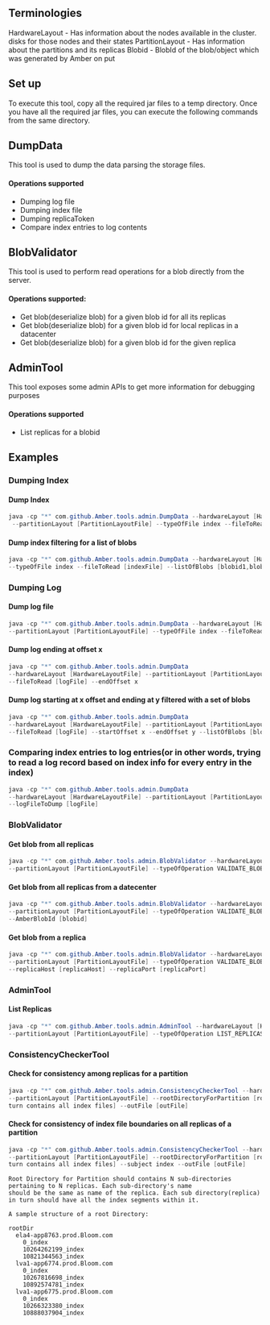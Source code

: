 ## Terminologies

HardwareLayout   - Has information about the nodes available in the cluster. disks for those nodes and their states
PartitionLayout  - Has information about the partitions and its replicas
Blobid           - BlobId of the blob/object which was generated by Amber on put


## Set up
To execute this tool, copy all the required jar files to a temp directory. Once you have all the required jar files,
you can execute the following commands from the same directory.


## DumpData
This tool is used to dump the data parsing the storage files.
 
#### Operations supported
* Dumping log file
* Dumping index file
* Dumping replicaToken
* Compare index entries to log contents

## BlobValidator
This tool is used to perform read operations for a blob directly from the server. 

#### Operations supported:
* Get blob(deserialize blob) for a given blob id for all its replicas
* Get blob(deserialize blob) for a given blob id for local replicas in a datacenter
* Get blob(deserialize blob) for a given blob id for the given replica

## AdminTool
This tool exposes some admin APIs to get more information for debugging purposes

#### Operations supported
* List replicas for a blobid

## Examples

### Dumping Index

#### Dump Index
```java
java -cp "*" com.github.Amber.tools.admin.DumpData --hardwareLayout [HardwareLayoutFile]
 --partitionLayout [PartitionLayoutFile] --typeOfFile index --fileToRead [indexFile]
```

#### Dump index filtering for a list of blobs
```java
java -cp "*" com.github.Amber.tools.admin.DumpData --hardwareLayout [HardwareLayoutFile] --partitionLayout [PartitionLayoutFile]
--typeOfFile index --fileToRead [indexFile] --listOfBlobs [blobid1,blobid2,blobid3]
```

### Dumping Log

#### Dump log file
```java
java -cp "*" com.github.Amber.tools.admin.DumpData --hardwareLayout [HardwareLayoutFile]
--partitionLayout [PartitionLayoutFile] --typeOfFile index --fileToRead [logFile]
```

#### Dump log ending at offset x
```java
java -cp "*" com.github.Amber.tools.admin.DumpData
--hardwareLayout [HardwareLayoutFile] --partitionLayout [PartitionLayoutFile] --typeOfFile index
--fileToRead [logFile] --endOffset x
```

#### Dump log starting at x offset and ending at y filtered with a set of blobs
```java
java -cp "*" com.github.Amber.tools.admin.DumpData
--hardwareLayout [HardwareLayoutFile] --partitionLayout [PartitionLayoutFile] --typeOfFile index
--fileToRead [logFile] --startOffset x --endOffset y --listOfBlobs [blobid1,blobid2,blobid3]
```

### Comparing index entries to log entries(or in other words, trying to read a log record based on index info for every entry in the index)
```java
java -cp "*" com.github.Amber.tools.admin.DumpData
--hardwareLayout [HardwareLayoutFile] --partitionLayout [PartitionLayoutFile] --fileToRead [indexFile]
--logFileToDump [logFile]
```


### BlobValidator

#### Get blob from all replicas
```java
java -cp "*" com.github.Amber.tools.admin.BlobValidator --hardwareLayout [HardwareLayoutFile]
--partitionLayout [PartitionLayoutFile] --typeOfOperation VALIDATE_BLOB_ON_ALL_REPLICAS --AmberBlobId [blobid]
```

#### Get blob from all replicas from a datecenter
```java
java -cp "*" com.github.Amber.tools.admin.BlobValidator --hardwareLayout [HardwareLayoutFile]
--partitionLayout [PartitionLayoutFile] --typeOfOperation VALIDATE_BLOB_ON_DATACENTER --fabric [fabric]
--AmberBlobId [blobid]
```

#### Get blob from a replica
```java
java -cp "*" com.github.Amber.tools.admin.BlobValidator --hardwareLayout [HardwareLayoutFile]
--partitionLayout [PartitionLayoutFile] --typeOfOperation VALIDATE_BLOB_ON_REPLICA --AmberBlobId [blobid]
--replicaHost [replicaHost] --replicaPort [replicaPort]
```

### AdminTool

#### List Replicas
```java
java -cp "*" com.github.Amber.tools.admin.AdminTool --hardwareLayout [HardwareLayoutFile]
--partitionLayout [PartitionLayoutFile] --typeOfOperation LIST_REPLICAS --AmberBlobId [blobid]
```

### ConsistencyCheckerTool

#### Check for consistency among replicas for a partition
```java
java -cp "*" com.github.Amber.tools.admin.ConsistencyCheckerTool --hardwareLayout [HardwareLayoutFile]
--partitionLayout [PartitionLayoutFile] --rootDirectoryForPartition [rootDirectory which contains replicas which in
turn contains all index files] --outFile [outFile]
```

#### Check for consistency of index file boundaries on all replicas of a partition
```java
java -cp "*" com.github.Amber.tools.admin.ConsistencyCheckerTool --hardwareLayout [HardwareLayoutFile]
--partitionLayout [PartitionLayoutFile] --rootDirectoryForPartition [rootDirectory which contains replicas which in
turn contains all index files] --subject index --outFile [outFile]
```

```
Root Directory for Partition should contains N sub-directories pertaining to N replicas. Each sub-directory's name
should be the same as name of the replica. Each sub directory(replica) in turn should have all the index segments within it.

A sample structure of a root Directory:

rootDir
  ela4-app8763.prod.Bloom.com
    0_index
    10264262199_index
    10821344563_index
  lva1-app6774.prod.Bloom.com
    0_index
    10267816698_index
    10892574781_index
  lva1-app6775.prod.Bloom.com
    0_index
    10266323380_index
    10888037904_index
```

